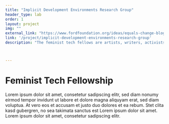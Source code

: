 ```yaml
---
title: "Implicit Development Environments Research Group"
header_type: lab
order: 1
layout: project
img: ""
external_link: "https://www.fordfoundation.org/ideas/equals-change-blog/posts/announcing-13m-in-funding-for-digital-infrastructure-research/"
link: '/project/implicit-development-environments-research-group'
description: "The feminist tech fellows are artists, writers, activists, technologists, creatives – who set out to explore alternative digital futures. Futures in which safe, equitable participation in the connected world is the norm. Futures in which people of all genders and cultural backgrounds are supported to influence and create tools and concepts for digital interactions."



---
```

<h1>Feminist Tech Fellowship</h1>
<p>Lorem ipsum dolor sit amet, consetetur sadipscing elitr, sed diam nonumy eirmod tempor invidunt ut labore et dolore magna aliquyam erat, sed diam voluptua. At vero eos et accusam et justo duo dolores et ea rebum. Stet clita kasd gubergren, no sea takimata sanctus est Lorem ipsum dolor sit amet. Lorem ipsum dolor sit amet, consetetur sadipscing elitr.</p>






